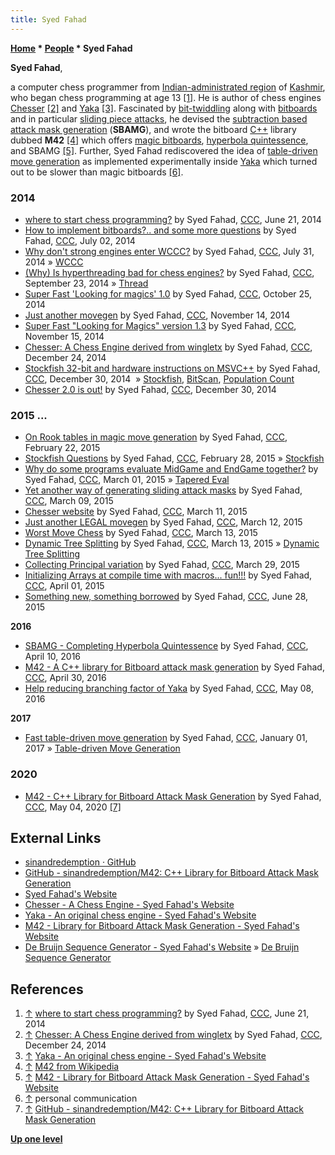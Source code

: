 ```yaml
---
title: Syed Fahad
---
```

**[Home](Home "Home") \* [People](People "People") \* Syed Fahad**


**Syed Fahad**,  

a computer chess programmer from [Indian-administrated region](https://en.wikipedia.org/wiki/Jammu_and_Kashmir) of [Kashmir](https://en.wikipedia.org/wiki/Kashmir_Valley), who began chess programming at age 13 <a id="cite-note-1" href="#cite-ref-1">[1]</a>. He is author of chess engines [Chesser](index.php?title=Chesser&action=edit&redlink=1 "Chesser (page does not exist)") <a id="cite-note-2" href="#cite-ref-2">[2]</a> and [Yaka](index.php?title=Yaka&action=edit&redlink=1 "Yaka (page does not exist)") <a id="cite-note-3" href="#cite-ref-3">[3]</a>. Fascinated by [bit-twiddling](Bit-Twiddling "Bit-Twiddling") along with [bitboards](Bitboards "Bitboards") and in particular [sliding piece attacks](Sliding_Piece_Attacks "Sliding Piece Attacks"), he devised the [subtraction based attack mask generation](SBAMG "SBAMG") (**SBAMG**), and wrote the bitboard [C++](Cpp "Cpp") library dubbed **M42** <a id="cite-note-4" href="#cite-ref-4">[4]</a> which offers [magic bitboards](Magic_Bitboards "Magic Bitboards"), [hyperbola quintessence](Hyperbola_Quintessence "Hyperbola Quintessence"), and SBAMG <a id="cite-note-5" href="#cite-ref-5">[5]</a>. Further, Syed Fahad rediscovered the idea of [table-driven move generation](Table-driven_Move_Generation "Table-driven Move Generation") as implemented experimentally inside [Yaka](index.php?title=Yaka&action=edit&redlink=1 "Yaka (page does not exist)") which turned out to be slower than magic bitboards <a id="cite-note-6" href="#cite-ref-6">[6]</a>.



### 2014


* [where to start chess programming?](http://www.talkchess.com/forum/viewtopic.php?t=52709) by Syed Fahad, [CCC](CCC "CCC"), June 21, 2014
* [How to implement bitboards?.. and some more questions](http://www.talkchess.com/forum/viewtopic.php?t=52837) by Syed Fahad, [CCC](CCC "CCC"), July 02, 2014
* [Why don't strong engines enter WCCC?](http://www.talkchess.com/forum/viewtopic.php?t=53132) by Syed Fahad, [CCC](CCC "CCC"), July 31, 2014 » [WCCC](World_Computer_Chess_Championship "World Computer Chess Championship")
* [(Why) Is hyperthreading bad for chess engines?](http://www.talkchess.com/forum/viewtopic.php?t=53806) by Syed Fahad, [CCC](CCC "CCC"), September 23, 2014 » [Thread](Thread "Thread")
* [Super Fast 'Looking for magics' 1.0](http://www.talkchess.com/forum/viewtopic.php?t=54138) by Syed Fahad, [CCC](CCC "CCC"), October 25, 2014
* [Just another movegen](http://www.talkchess.com/forum/viewtopic.php?t=54337) by Syed Fahad, [CCC](CCC "CCC"), November 14, 2014
* [Super Fast "Looking for Magics" version 1.3](http://www.talkchess.com/forum/viewtopic.php?t=54348) by Syed Fahad, [CCC](CCC "CCC"), November 15, 2014
* [Chesser: A Chess Engine derived from wingletx](http://www.talkchess.com/forum/viewtopic.php?t=54740) by Syed Fahad, [CCC](CCC "CCC"), December 24, 2014
* [Stockfish 32-bit and hardware instructions on MSVC++](http://www.talkchess.com/forum/viewtopic.php?t=54798) by Syed Fahad, [CCC](CCC "CCC"), December 30, 2014  » [Stockfish](Stockfish "Stockfish"), [BitScan](BitScan "BitScan"), [Population Count](Population_Count "Population Count")
* [Chesser 2.0 is out!](http://www.talkchess.com/forum/viewtopic.php?t=54799) by Syed Fahad, [CCC](CCC "CCC"), December 30, 2014


### 2015 ...


* [On Rook tables in magic move generation](http://www.talkchess.com/forum/viewtopic.php?t=55418) by Syed Fahad, [CCC](CCC "CCC"), February 22, 2015
* [Stockfish Questions](http://www.talkchess.com/forum/viewtopic.php?t=55510) by Syed Fahad, [CCC](CCC "CCC"), February 28, 2015 » [Stockfish](Stockfish "Stockfish")
* [Why do some programs evaluate MidGame and EndGame together?](http://www.talkchess.com/forum/viewtopic.php?t=55519) by Syed Fahad, [CCC](CCC "CCC"), March 01, 2015 » [Tapered Eval](Tapered_Eval "Tapered Eval")
* [Yet another way of generating sliding attack masks](http://www.talkchess.com/forum/viewtopic.php?t=55604) by Syed Fahad, [CCC](CCC "CCC"), March 09, 2015
* [Chesser website](http://www.talkchess.com/forum/viewtopic.php?t=55635) by Syed Fahad, [CCC](CCC "CCC"), March 11, 2015
* [Just another LEGAL movegen](http://www.talkchess.com/forum/viewtopic.php?t=55639) by Syed Fahad, [CCC](CCC "CCC"), March 12, 2015
* [Worst Move Chess](http://www.talkchess.com/forum/viewtopic.php?t=55646) by Syed Fahad, [CCC](CCC "CCC"), March 13, 2015
* [Dynamic Tree Splitting](http://www.talkchess.com/forum/viewtopic.php?t=55649) by Syed Fahad, [CCC](CCC "CCC"), March 13, 2015 » [Dynamic Tree Splitting](Dynamic_Tree_Splitting "Dynamic Tree Splitting")
* [Collecting Principal variation](http://www.talkchess.com/forum/viewtopic.php?t=55819) by Syed Fahad, [CCC](CCC "CCC"), March 29, 2015
* [Initializing Arrays at compile time with macros... fun!!!](http://www.talkchess.com/forum/viewtopic.php?t=55853) by Syed Fahad, [CCC](CCC "CCC"), April 01, 2015
* [Something new, something borrowed](http://www.talkchess.com/forum/viewtopic.php?t=56804) by Syed Fahad, [CCC](CCC "CCC"), June 28, 2015


**2016**



* [SBAMG - Completing Hyperbola Quintessence](http://www.talkchess.com/forum/viewtopic.php?t=59845) by Syed Fahad, [CCC](CCC "CCC"), April 10, 2016
* [M42 - A C++ library for Bitboard attack mask generation](http://www.talkchess.com/forum/viewtopic.php?t=60007) by Syed Fahad, [CCC](CCC "CCC"), April 30, 2016
* [Help reducing branching factor of Yaka](http://www.talkchess.com/forum/viewtopic.php?t=60093) by Syed Fahad, [CCC](CCC "CCC"), May 08, 2016


**2017**



* [Fast table-driven move generation](http://www.talkchess.com/forum/viewtopic.php?t=62686) by Syed Fahad, [CCC](CCC "CCC"), January 01, 2017 » [Table-driven Move Generation](Table-driven_Move_Generation "Table-driven Move Generation")


### 2020


* [M42 - C++ Library for Bitboard Attack Mask Generation](http://www.talkchess.com/forum3/viewtopic.php?f=7&t=73830) by Syed Fahad, [CCC](CCC "CCC"), May 04, 2020 <a id="cite-note-7" href="#cite-ref-7">[7]</a>


## External Links


* [sinandredemption · GitHub](https://github.com/sinandredemption)
* [GitHub - sinandredemption/M42: C++ Library for Bitboard Attack Mask Generation](https://github.com/sinandredemption/M42)
* [Syed Fahad's Website](https://sites.google.com/site/sydfhd/home)
* [Chesser - A Chess Engine - Syed Fahad's Website](https://sites.google.com/site/sydfhd/projects/chesser)
* [Yaka - An original chess engine - Syed Fahad's Website](https://sites.google.com/site/sydfhd/projects/yaka)
* [M42 - Library for Bitboard Attack Mask Generation - Syed Fahad's Website](https://sites.google.com/site/sydfhd/projects/m42)
* [De Bruijn Sequence Generator - Syed Fahad's Website](https://sites.google.com/site/sydfhd/articles-tutorials/de-bruijn-sequence-generator) » [De Bruijn Sequence Generator](De_Bruijn_Sequence_Generator "De Bruijn Sequence Generator")


## References


1. <a id="cite-ref-1" href="#cite-note-1">↑</a> [where to start chess programming?](http://www.talkchess.com/forum/viewtopic.php?t=52709) by Syed Fahad, [CCC](CCC "CCC"), June 21, 2014
2. <a id="cite-ref-2" href="#cite-note-2">↑</a> [Chesser: A Chess Engine derived from wingletx](http://www.talkchess.com/forum/viewtopic.php?t=54740) by Syed Fahad, [CCC](CCC "CCC"), December 24, 2014
3. <a id="cite-ref-3" href="#cite-note-3">↑</a> [Yaka - An original chess engine - Syed Fahad's Website](https://sites.google.com/site/sydfhd/projects/yaka)
4. <a id="cite-ref-4" href="#cite-note-4">↑</a> [M42 from Wikipedia](https://en.wikipedia.org/wiki/M42)
5. <a id="cite-ref-5" href="#cite-note-5">↑</a> [M42 - Library for Bitboard Attack Mask Generation - Syed Fahad's Website](https://sites.google.com/site/sydfhd/projects/m42)
6. <a id="cite-ref-6" href="#cite-note-6">↑</a> personal communication
7. <a id="cite-ref-7" href="#cite-note-7">↑</a> [GitHub - sinandredemption/M42: C++ Library for Bitboard Attack Mask Generation](https://github.com/sinandredemption/M42)

**[Up one level](People "People")**







 
